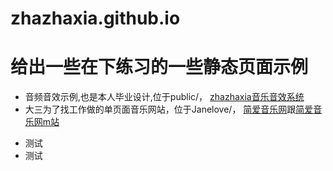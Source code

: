 # zhazhaxia.github.io
# 给出一些在下练习的一些静态页面示例

- 音频音效示例,也是本人毕业设计,位于public/， [zhazhaxia音乐音效系统](http://zhazhaxia.github.io/public/)
- 大三为了找工作做的单页面音乐网站，位于Janelove/， [简爱音乐网](http://zhazhaxia.github.io/janelove/)跟[简爱音乐网m站](http://zhazhaxia.github.io/janelove/)

* 测试
* 测试
